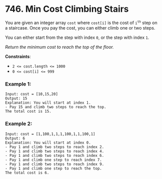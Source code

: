 # 746. Min Cost Climbing Stairs

You are given an integer array `cost` where `cost[i]` is the cost of <code>i<sup>th</sup></code> step on a staircase. Once you pay the cost, you can either climb one or two steps.

You can either start from the step with index `0`, or the step with index `1`.

*Return the minimum cost to reach the top of the floor.*

**Constraints**:
- `2 <= cost.length <= 1000`
- `0 <= cost[i] <= 999`

### Example 1:
```
Input: cost = [10,15,20]
Output: 15
Explanation: You will start at index 1.
- Pay 15 and climb two steps to reach the top.
The total cost is 15.
```

### Example 2:
```
Input: cost = [1,100,1,1,1,100,1,1,100,1]
Output: 6
Explanation: You will start at index 0.
- Pay 1 and climb two steps to reach index 2.
- Pay 1 and climb two steps to reach index 4.
- Pay 1 and climb two steps to reach index 6.
- Pay 1 and climb one step to reach index 7.
- Pay 1 and climb two steps to reach index 9.
- Pay 1 and climb one step to reach the top.
The total cost is 6.
```
